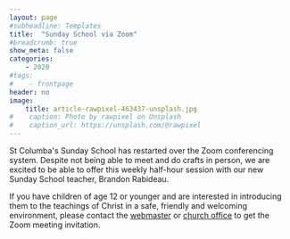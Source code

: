 ```yaml
---
layout: page
#subheadline: Templates
title:  "Sunday School via Zoom"
#breadcrumb: true
show_meta: false
categories:
    - 2020
#tags:
#    - frontpage
header: no
image:
    title: article-rawpixel-463437-unsplash.jpg
#    caption: Photo by rawpixel on Unsplash
#    caption_url: https://unsplash.com/@rawpixel
---
```

St Columba's Sunday School has restarted over the Zoom conferencing system.  Despite not being able to meet and do crafts in person, we are excited to be able to offer this weekly half-hour session with our new Sunday School teacher, Brandon Rabideau.

If you have children of age 12 or younger and are interested in introducing them to the teachings of Christ in a safe, friendly and welcoming environment, please contact the [webmaster][1] or [church office][2] to get the Zoom meeting invitation.

 [1]: mailto:webmaster@stcolumbaottawa.ca
 [2]: mailto:admin@stcolumbaottawa.ca

